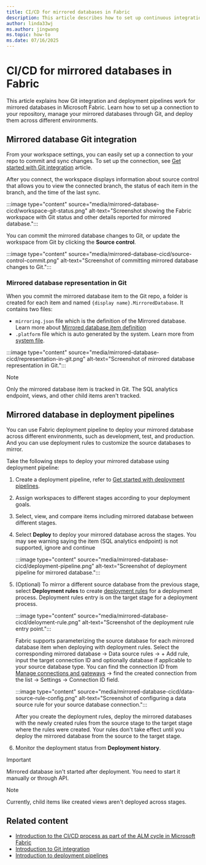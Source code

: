 ```yaml
---
title: CI/CD for mirrored databases in Fabric
description: This article describes how to set up continuous integration and delivery (CI/CD) for mirrored databases in Microsoft Fabric.
author: linda33wj
ms.author: jingwang
ms.topic: how-to
ms.date: 07/16/2025
---
```


# CI/CD for mirrored databases in Fabric

This article explains how Git integration and deployment pipelines work for mirrored databases in Microsoft Fabric. Learn how to set up a connection to your repository, manage your mirrored databases through Git, and deploy them across different environments.

## Mirrored database Git integration

From your workspace settings, you can easily set up a connection to your repo to commit and sync changes. To set up the connection, see [Get started with Git integration](../cicd/git-integration/git-get-started.md) article. 

After you connect, the workspace displays information about source control that allows you to view the connected branch, the status of each item in the branch, and the time of the last sync.

:::image type="content" source="media/mirrored-database-cicd/workspace-git-status.png" alt-text="Screenshot showing the Fabric workspace with Git status and other details reported for mirrored database.":::

You can commit the mirrored database changes to Git, or update the workspace from Git by clicking the **Source control**. 

:::image type="content" source="media/mirrored-database-cicd/source-control-commit.png" alt-text="Screenshot of committing mirrored database changes to Git.":::

### Mirrored database representation in Git

When you commit the mirrored database item to the Git repo, a folder is created for each item and named  `{display name}.MirroredDatabase`. It contains two files:

- `mirroring.json` file which is the definition of the Mirrored database. Learn more about [Mirrored database item definition](/rest/api/fabric/articles/item-management/definitions/mirrored-database-definition)
- `.platform` file which is auto generated by the system. Learn more from [system file](../../cicd/git-integration/source-code-format.md#automatically-generated-system-files).

:::image type="content" source="media/mirrored-database-cicd/representation-in-git.png" alt-text="Screenshot of mirrored database representation in Git.":::

> [!NOTE]
> Only the mirrored database item is tracked in Git. The SQL analytics endpoint, views, and other child items aren't tracked.

## Mirrored database in deployment pipelines

You can use Fabric deployment pipeline to deploy your mirrored database across different environments, such as development, test, and production. And you can use deployment rules to customize the source databases to mirror.

Take the following steps to deploy your mirrored database using deployment pipeline:

1. Create a deployment pipeline, refer to [Get started with deployment pipelines](../cicd/deployment-pipelines/get-started-with-deployment-pipelines.md).

2. Assign workspaces to different stages according to your deployment goals.

3. Select, view, and compare items including mirrored database between different stages.

4. Select **Deploy** to deploy your mirrored database across the stages. You may see warning saying the item (SQL analytics endpoint) is not supported, ignore and continue

   :::image type="content" source="media/mirrored-database-cicd/deployment-pipeline.png" alt-text="Screenshot of deployment pipeline for mirrored database.":::

5. (Optional) To mirror a different source database from the previous stage, select **Deployment rules** to create [deployment rules](../cicd/deployment-pipelines/create-rules.md) for a deployment process. Deployment rules entry is on the target stage for a deployment process.

   :::image type="content" source="media/mirrored-database-cicd/deloyment-rule.png" alt-text="Screenshot of the deployment rule entry point.":::

   Fabric supports parameterizing the source database for each mirrored database item when deploying with deployment rules.   Select the corresponding mirrored database -> Data source rules -> + Add rule, input the target connection ID and optionally database if applicable to your source database type. You can find the connection ID from [Manage connections and gateways](../data-factory/data-source-management.md) -> find the created connection from the list -> Settings -> Connection ID field.

   :::image type="content" source="media/mirrored-database-cicd/data-source-rule-config.png" alt-text="Screenshot of configuring a data source rule for your source database connection.":::

   After you create the deployment rules, deploy the mirrored databases with the newly created rules from the source stage to the target stage where the rules were created. Your rules don't take effect until you deploy the mirrored database from the source to the target stage.

6. Monitor the deployment status from **Deployment history**.

> [!IMPORTANT]
> Mirrored database isn't started after deployment. You need to start it manually or through API.

> [!NOTE]
> Currently, child items like created views aren't deployed across stages.

## Related content

- [Introduction to the CI/CD process as part of the ALM cycle in Microsoft Fabric](../../cicd/cicd-overview.md?source=recommendations)
- [Introduction to Git integration](../cicd/git-integration/intro-to-git-integration.md)
- [Introduction to deployment pipelines](../cicd/deployment-pipelines/intro-to-deployment-pipelines.md)
